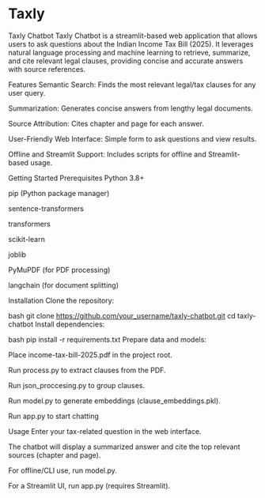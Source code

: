 # Taxly
Taxly Chatbot
Taxly Chatbot is a streamlit-based web application that allows users to ask questions about the Indian Income Tax Bill (2025). It leverages natural language processing and machine learning to retrieve, summarize, and cite relevant legal clauses, providing concise and accurate answers with source references.

Features
Semantic Search: Finds the most relevant legal/tax clauses for any user query.

Summarization: Generates concise answers from lengthy legal documents.

Source Attribution: Cites chapter and page for each answer.

User-Friendly Web Interface: Simple form to ask questions and view results.

Offline and Streamlit Support: Includes scripts for offline and Streamlit-based usage.


Getting Started
Prerequisites
Python 3.8+

pip (Python package manager)

sentence-transformers

transformers

scikit-learn

joblib

PyMuPDF (for PDF processing)

langchain (for document splitting)

Installation
Clone the repository:

bash
git clone https://github.com/your_username/taxly-chatbot.git
cd taxly-chatbot
Install dependencies:

bash
pip install -r requirements.txt
Prepare data and models:

Place income-tax-bill-2025.pdf in the project root.

Run process.py to extract clauses from the PDF.

Run json_proccesing.py to group clauses.

Run model.py to generate embeddings (clause_embeddings.pkl).

Run app.py to start chatting

Usage
Enter your tax-related question in the web interface.

The chatbot will display a summarized answer and cite the top relevant sources (chapter and page).

For offline/CLI use, run model.py.

For a Streamlit UI, run app.py (requires Streamlit).
